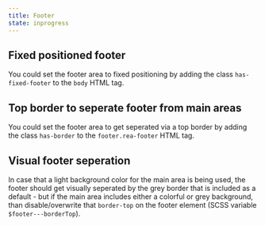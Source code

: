 ```yaml
---
title: Footer
state: inprogress
---
```


## Fixed positioned footer

You could set the footer area to fixed positioning by adding the class `has-fixed-footer` to the `body` HTML tag.

## Top border to seperate footer from main areas

You could set the footer area to get seperated via a top border by adding the class `has-border` to the `footer.rea-footer` HTML tag.

## Visual footer seperation

In case that a light background color for the main area is being used, the footer should get visually seperated by the grey border that is included as a default - but if the main area includes either a colorful or grey background, than disable/overwrite that `border-top` on the footer element (SCSS variable `$footer-​--borderTop`).

[inspirational sources for this page]: # "https://twitter.com/click2carney/status/1170728170342907904?s=11"
